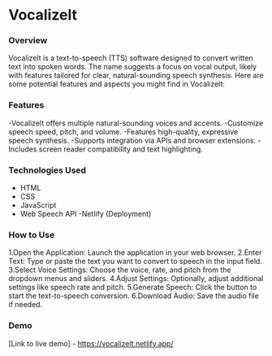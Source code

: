 # Vocalizelt
### Overview
Vocalizelt is a text-to-speech (TTS) software designed to convert written text into spoken words. The name suggests a focus on vocal output, likely with features tailored for clear, natural-sounding speech synthesis. Here are some potential features and aspects you might find in Vocalizelt:

### Features
-Vocalizelt offers multiple natural-sounding voices and accents.
-Customize speech speed, pitch, and volume.
-Features high-quality, expressive speech synthesis.
-Supports integration via APIs and browser extensions.
-Includes screen reader compatibility and text highlighting.

### Technologies Used

- HTML
- CSS
- JavaScript
- Web Speech API
-Netlify (Deployment)
### How to Use

1.Open the Application: Launch the application in your web browser.
2.Enter Text: Type or paste the text you want to convert to speech in the input field.
3.Select Voice Settings: Choose the voice, rate, and pitch from the dropdown menus and sliders.
4.Adjust Settings: Optionally, adjust additional settings like speech rate and pitch.
5.Generate Speech: Click the button to start the text-to-speech conversion.
6.Download Audio: Save the audio file if needed.






### Demo

[Link to live demo] - https://vocalizelt.netlify.app/
